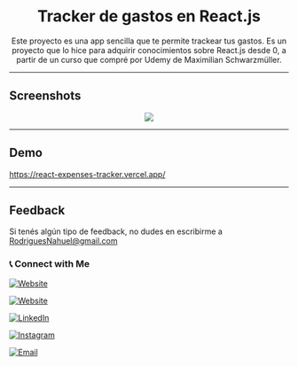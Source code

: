 <h1 align="center">Tracker de gastos en React.js</h1>

<p align="center">Este proyecto es una app sencilla que te permite trackear tus gastos. Es un proyecto que lo hice para adquirir conocimientos sobre React.js desde 0, a partir de un curso que compré por Udemy de Maximilian Schwarzmüller. </p>

<hr>

## Screenshots

<p align="center">
<img src="https://res.cloudinary.com/naweb/image/upload/v1629472978/portfolio-6_gaujo1.jpg" >
</p>

<hr>

## Demo 

https://react-expenses-tracker.vercel.app/
<hr>

## Feedback

Si tenés algún tipo  de feedback, no dudes en escribirme a RodriguesNahuel@gmail.com


<h3> 📞  Connect with Me </h3>

<p align="center">

<a href="https://nahuelrodrigues.github.io/portfolio/"><img alt="Website" src="https://img.shields.io/badge/nahuelrodrigues.github.io/portfolio/-black?style=flat-square&logo=google-chrome"></a>

  <a href="https://ninio.com.ar/"><img alt="Website" src="https://img.shields.io/badge/ninio.com.ar-black?style=flat-square&logo=google-chrome"></a>

<a href="https://www.linkedin.com/in/nahuel-rodrigues-7b482b67/"><img alt="LinkedIn" src="https://img.shields.io/badge/LinkedIn-Nahuel%20Rodrigues-blue?style=flat-square&logo=linkedin"></a>

<a href="https://www.instagram.com/ninioninianinie/"><img alt="Instagram" src="https://img.shields.io/badge/Instagram-ninioninianinie-black?style=flat-square&logo=instagram"></a>

<a href="mailto:rodriguesnahuel@gmail.com"><img alt="Email" src="https://img.shields.io/badge/Email-rodriguesnahuel@gmail.com-blue?style=flat-square&logo=gmail"></a>

</p>
